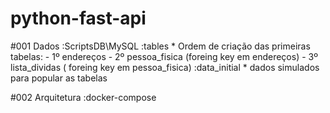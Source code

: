 # python-fast-api

#001 Dados
:ScriptsDB\MySQL
  :tables
    * Ordem de criação das primeiras tabelas:
      - 1º endereços
      - 2º pessoa_fisica (foreing key em endereços)
      - 3º lista_dividas ( foreing key em pessoa_fisica)
  :data_initial
    * dados simulados para popular as tabelas

#002 Arquitetura
:docker-compose

